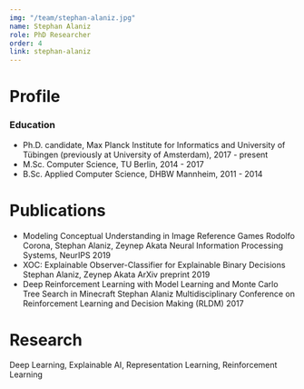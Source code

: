 ```yaml
---
img: "/team/stephan-alaniz.jpg"
name: Stephan Alaniz
role: PhD Researcher
order: 4
link: stephan-alaniz
---
```


# Profile
### Education 


* Ph.D. candidate, Max Planck Institute for Informatics and University of Tübingen (previously at University of Amsterdam), 2017 - present
* M.Sc. Computer Science, TU Berlin, 2014 - 2017
* B.Sc. Applied Computer Science, DHBW Mannheim, 2011 - 2014

# Publications
* Modeling Conceptual Understanding in Image Reference Games Rodolfo Corona, Stephan Alaniz, Zeynep Akata Neural Information Processing Systems, NeurIPS 2019
* XOC: Explainable Observer-Classifier for Explainable Binary Decisions Stephan Alaniz, Zeynep Akata ArXiv preprint 2019
* Deep Reinforcement Learning with Model Learning and Monte Carlo Tree Search in Minecraft Stephan Alaniz Multidisciplinary Conference on Reinforcement Learning and Decision Making (RLDM) 2017

# Research
Deep Learning, Explainable AI, Representation Learning, Reinforcement Learning